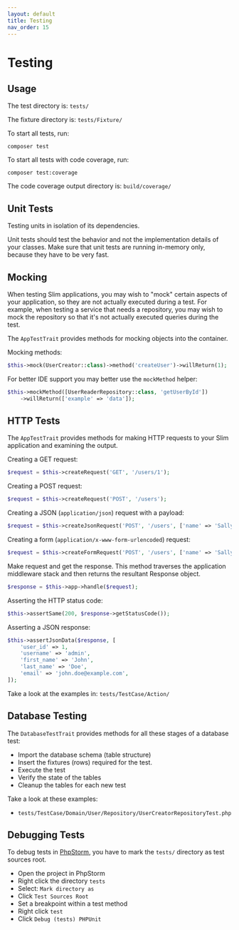 ```yaml
---
layout: default
title: Testing
nav_order: 15
---
```


# Testing

## Usage

The test directory is: `tests/` 

The fixture directory is: `tests/Fixture/`

To start all tests, run:

```
composer test
```

To start all tests with code coverage, run:

```
composer test:coverage
```

The code coverage output directory is: `build/coverage/`

## Unit Tests

Testing units in isolation of its dependencies.

Unit tests should test the behavior and not the implementation details of your classes.
Make sure that unit tests are running in-memory only, because they have to be very fast. 

## Mocking

When testing Slim applications, you may wish to "mock" certain aspects of your 
application, so they are not actually executed during a test. 
For example, when testing a service that needs a repository, 
you may wish to mock the repository so that it's not actually 
executed queries during the test.

The `AppTestTrait` provides methods for mocking objects into the container.

Mocking methods:

```php
$this->mock(UserCreator::class)->method('createUser')->willReturn(1);
```

For better IDE  support you may better use the `mockMethod` helper:

```php
$this->mockMethod([UserReaderRepository::class, 'getUserById'])
    ->willReturn(['example' => 'data']);
```

## HTTP Tests

The `AppTestTrait` provides methods for making HTTP requests to your 
Slim application and examining the output. 

Creating a GET request:

```php
$request = $this->createRequest('GET', '/users/1');
```

Creating a POST request:

```php
$request = $this->createRequest('POST', '/users');
```

Creating a JSON (`application/json`) request with a payload:

```php
$request = $this->createJsonRequest('POST', '/users', ['name' => 'Sally']);
```

Creating a form (`application/x-www-form-urlencoded`) request:

```php
$request = $this->createFormRequest('POST', '/users', ['name' => 'Sally']);
```

Make request and get the response. This method traverses the application
middleware stack and then returns the resultant Response object.

```php
$response = $this->app->handle($request);
``` 

Asserting the HTTP status code:

```php
$this->assertSame(200, $response->getStatusCode());
```

Asserting a JSON response:

```php
$this->assertJsonData($response, [
    'user_id' => 1,
    'username' => 'admin',
    'first_name' => 'John',
    'last_name' => 'Doe',
    'email' => 'john.doe@example.com',
]);
```

Take a look at the examples in: `tests/TestCase/Action/`

## Database Testing

The `DatabaseTestTrait` provides methods
for all these stages of a database test:

* Import the database schema (table structure)
* Insert the fixtures (rows) required for the test.
* Execute the test 
* Verify the state of the tables
* Cleanup the tables for each new test

Take a look at these examples:

* `tests/TestCase/Domain/User/Repository/UserCreatorRepositoryTest.php`

## Debugging Tests

To debug tests in [PhpStorm](https://www.jetbrains.com/phpstorm/), you have to mark the `tests/` directory as test sources root. 

* Open the project in PhpStorm
* Right click the directory `tests` 
* Select: `Mark directory as`
* Click `Test Sources Root`
* Set a breakpoint within a test method
* Right click `test`
* Click `Debug (tests) PHPUnit`
